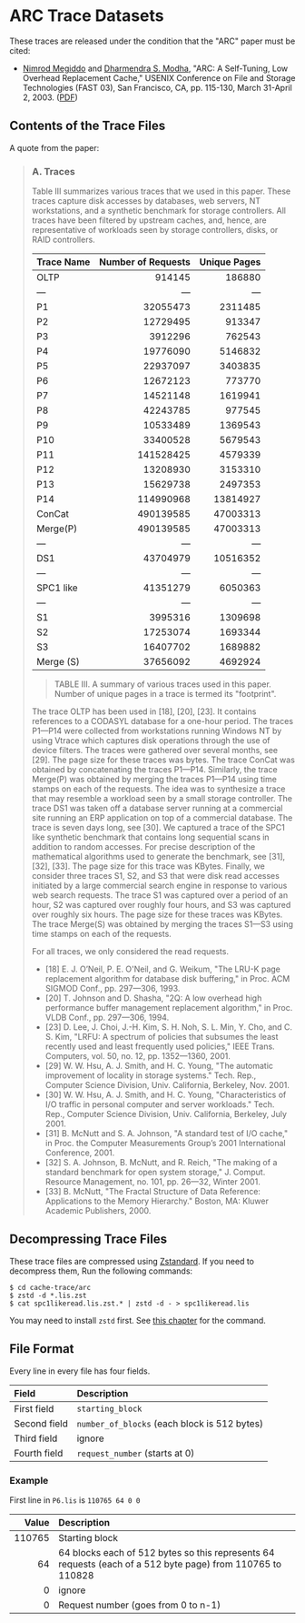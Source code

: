 # ARC Trace Datasets

These traces are released under the condition that the "ARC" paper must be
cited:

- [Nimrod Megiddo] and [Dharmendra S. Modha], "ARC: A Self-Tuning, Low Overhead
  Replacement Cache," USENIX Conference on File and Storage Technologies (FAST
  03), San Francisco, CA, pp. 115-130, March 31-April 2, 2003.
  ([PDF][arc-paper])

[Nimrod Megiddo]: http://theory.stanford.edu/~megiddo/bio.html
[Dharmendra S. Modha]: https://researcher.watson.ibm.com/researcher/view_person_subpage.php?id=4700
[arc-paper]: https://www.usenix.org/event/fast03/tech/full_papers/megiddo/megiddo.pdf

## Contents of the Trace Files

A quote from the paper:

> ### A. Traces
>
> Table III summarizes various traces that we used in this paper. These traces
> capture disk accesses by databases, web servers, NT workstations, and a
> synthetic benchmark for storage controllers. All traces have been filtered by
> upstream caches, and, hence, are representative of workloads seen by storage
> controllers, disks, or RAID controllers.
>
> | Trace Name | Number of Requests | Unique Pages |
> |:--|--:|--:|
> | OLTP      |    914145 |   186880 |
> | &mdash;   |   &mdash; |  &mdash; |
> | P1        |  32055473 |  2311485 |
> | P2        |  12729495 |   913347 |
> | P3        |   3912296 |   762543 |
> | P4        |  19776090 |  5146832 |
> | P5        |  22937097 |  3403835 |
> | P6        |  12672123 |   773770 |
> | P7        |  14521148 |  1619941 |
> | P8        |  42243785 |   977545 |
> | P9        |  10533489 |  1369543 |
> | P10       |  33400528 |  5679543 |
> | P11       | 141528425 |  4579339 |
> | P12       |  13208930 |  3153310 |
> | P13       |  15629738 |  2497353 |
> | P14       | 114990968 | 13814927 |
> | ConCat    | 490139585 | 47003313 |
> | Merge(P)  | 490139585 | 47003313 |
> | &mdash;   |   &mdash; |  &mdash; |
> | DS1       |  43704979 | 10516352 |
> | &mdash;   |   &mdash; |  &mdash; |
> | SPC1 like |  41351279 |  6050363 |
> | &mdash;   |   &mdash; |  &mdash; |
> | S1        |   3995316 |  1309698 |
> | S2        |  17253074 |  1693344 |
> | S3        |  16407702 |  1689882 |
> | Merge (S) |  37656092 |  4692924 |
>
>> TABLE III. A summary of various traces used in this paper. Number of unique
>> pages in a trace is termed its "footprint".
>
> The trace OLTP has been used in [18], [20], [23]. It contains references to a
> CODASYL database for a one-hour period. The traces P1&mdash;P14 were collected
> from workstations running Windows NT by using Vtrace which captures disk
> operations through the use of device filters. The traces were gathered over
> several months, see [29]. The page size for these traces was bytes. The trace
> ConCat was obtained by concatenating the traces P1&mdash;P14. Similarly, the
> trace Merge(P) was obtained by merging the traces P1&mdash;P14 using time
> stamps on each of the requests. The idea was to synthesize a trace that may
> resemble a workload seen by a small storage controller. The trace DS1 was
> taken off a database server running at a commercial site running an ERP
> application on top of a commercial database. The trace is seven days long, see
> [30]. We captured a trace of the SPC1 like synthetic benchmark that contains
> long sequential scans in addition to random accesses. For precise description
> of the mathematical algorithms used to generate the benchmark, see [31], [32],
> [33]. The page size for this trace was KBytes. Finally, we consider three
> traces S1, S2, and S3 that were disk read accesses initiated by a large
> commercial search engine in response to various web search requests. The trace
> S1 was captured over a period of an hour, S2 was captured over roughly four
> hours, and S3 was captured over roughly six hours. The page size for these
> traces was KBytes. The trace Merge(S) was obtained by merging the traces
> S1&mdash;S3 using time stamps on each of the requests.
>
> For all traces, we only considered the read requests.
>
> - [18] E. J. O’Neil, P. E. O'Neil, and G. Weikum, "The LRU-K page replacement
>        algorithm for database disk buffering," in Proc. ACM SIGMOD Conf., pp.
>        297&mdash;306, 1993.
> - [20] T. Johnson and D. Shasha, "2Q: A low overhead high performance buffer
>        management replacement algorithm," in Proc. VLDB Conf., pp.
>        297&mdash;306, 1994.
> - [23] D. Lee, J. Choi, J.-H. Kim, S. H. Noh, S. L. Min, Y. Cho, and C. S.
>        Kim, "LRFU: A spectrum of policies that subsumes the least recently
>        used and least frequently used policies," IEEE Trans. Computers, vol.
>        50, no. 12, pp. 1352&mdash;1360, 2001.
> - [29] W. W. Hsu, A. J. Smith, and H. C. Young, "The automatic improvement of
>        locality in storage systems." Tech. Rep., Computer Science Division,
>        Univ. California, Berkeley, Nov. 2001.
> - [30] W. W. Hsu, A. J. Smith, and H. C. Young, "Characteristics of I/O traffic
>        in personal computer and server workloads." Tech. Rep., Computer Science
>        Division, Univ. California, Berkeley, July 2001.
> - [31] B. McNutt and S. A. Johnson, "A standard test of I/O cache," in Proc.
>        the Computer Measurements Group’s 2001 International Conference, 2001.
> - [32] S. A. Johnson, B. McNutt, and R. Reich, "The making of a standard
>        benchmark for open system storage," J. Comput. Resource Management, no.
>        101, pp. 26&mdash;32, Winter 2001.
> - [33] B. McNutt, "The Fractal Structure of Data Reference: Applications to
>        the Memory Hierarchy." Boston, MA: Kluwer Academic Publishers, 2000.

## Decompressing Trace Files

These trace files are compressed using [Zstandard][zstd]. If you need to
decompress them, Run the following commands:

```console
$ cd cache-trace/arc
$ zstd -d *.lis.zst
$ cat spc1likeread.lis.zst.* | zstd -d - > spc1likeread.lis
```

You may need to install `zstd` first. See [this chapter][readme-decompress]
for the command.

[zstd]: https://facebook.github.io/zstd/
[readme-decompress]: ../README.md#decompressing-trace-files

## File Format

Every line in every file has four fields.

| Field | Description |
|:--|:--|
| First field  | `starting_block`                             |
| Second field | `number_of_blocks` (each block is 512 bytes) |
| Third field  | ignore                                       |
| Fourth field | `request_number` (starts at 0)               |

### Example

First line in `P6.lis` is `110765 64 0 0`

| Value  | Description |
|-------:|:------------|
| 110765 | Starting block |
| 64     | 64 blocks each of 512 bytes so this represents 64 requests (each of a 512 byte page) from 110765 to 110828 |
| 0	     | ignore |
| 0      | Request number (goes from 0 to n-1) |
